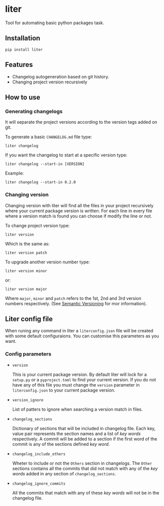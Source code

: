 # liter

Tool for automating basic python packages task.

## Installation

```shell
pip install liter
```

## Features

- Changelog autogeneration based on git history.
- Changing project version recursively
  
## How to use

### Generating changelogs

It will separate the project versions according to the version tags added on git.

To generate a basic `CHANGELOG.md` file type:

```shell
liter changelog
```

If you want the changelog to start at a specific version type:

```shell
liter changelog --start-in [VERSION]
```

Example:

```shell
liter changelog --start-in 0.2.0
```

### Changing version

Changing version with liter will find all the files in your project recursively where your current package version is written. For each line in every file where a version match is found you can choose if modify the line or not.

To change project version type:

```shell
liter version
```

Which is the same as:

```shell
liter version patch
```

To upgrade another version number type:

```shell
liter version minor
```

or:

```shell
liter version major
```

Where `major`, `minor` and `patch` refers to the 1st, 2nd and 3rd version numbers respectively. (See [Semantic Versioning](https://semver.org/) for mor information).

## Liter config file

When runing any command in liter a `literconfig.json` file will be created with some default configuraions. You can customise this parameters as you want.

### Config parameters

- `version`

    This is your current package version. By default liter will lock for a `setup.py` or a `pyproject.toml` to find your current version. If you do not have any of this file you must change the `version` parameter in `literconfig.json` to your current package version.

- `version_ignore`

    List of patters to ignore when searching a version match in files.

- `changelog_sections`

    Dictionary of sections that will be included in changelog file. Each key, value pair represents the section names and a list of *key words* respectively. A commit will be added to a section if the first word of the commit is any of the sections defined *key word*.

- `changelog_include_others`

    Wheter to include or not the `Others` section in changelogs. The `Other` sections contains all the commits that did not match with any of the *key words* added in any section of `changelog_sections`.

- `changelog_ignore_commits`

    All the commits that match with any of these *key words* will not be in the changelog file.

